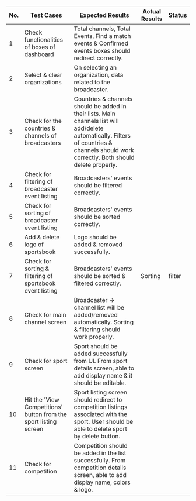 | No. | Test Cases                                          | Expected Results                                                                                             | Actual Results | Status |
|-----|----------------------------------------------------|--------------------------------------------------------------------------------------------------------------|----------------|--------|
| 1   | Check functionalities of boxes of dashboard        | Total channels, Total Events, Find a match events & Confirmed events boxes should redirect correctly.        |                |        |
| 2   | Select & clear organizations                        | On selecting an organization, data related to the broadcaster.                                             |                |        |
| 3   | Check for the countries & channels of broadcasters  | Countries & channels should be added in their lists. Main channels list will add/delete automatically. Filters of countries & channels should work correctly. Both should delete properly. |                |        |
| 4   | Check for filtering of broadcaster event listing    | Broadcasters' events should be filtered correctly.                                                          |                |        |
| 5   | Check for sorting of broadcaster event listing      | Broadcasters' events should be sorted correctly.                                                            |                |        |
| 6   | Add & delete logo of sportsbook                    | Logo should be added & removed successfully.                                                                |                |        |
| 7   | Check for sorting & filtering of sportsbook event listing | Broadcasters' events should be sorted & filtered correctly.                                                | Sorting        | filter |
| 8   | Check for main channel screen                       | Broadcaster → channel list will be added/removed automatically. Sorting & filtering should work properly.  |                |        |
| 9   | Check for sport screen                              | Sport should be added successfully from UI. From sport details screen, able to add display name & it should be editable. |                |        |
| 10  | Hit the 'View Competitions' button from the sport listing screen | Sport listing screen should redirect to competition listings associated with the sport. User should be able to delete sport by delete button. |                |        |
| 11  | Check for competition                               | Competition should be added in the list successfully. From competition details screen, able to add display name, colors & logo. |                |        |
